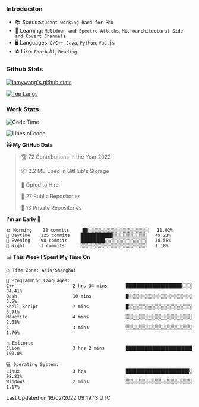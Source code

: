 ### Introduciton

- 📚 Status:`Student working hard for PhD`
- 🔎 Learning: `Meltdown and Spectre Attacks`, `Microarchitectural Side and Covert Channels`
- 🖥️ Languages: `C/C++`, `Java`, `Python`, `Vue.js`
- ⚽ Like: `Football`, `Reading`

### Github Stats

[![iamywang's github stats](https://github-readme-stats.vercel.app/api?username=iamywang&count_private=true&show_icons=true)]()

[![Top Langs](https://github-readme-stats.vercel.app/api/top-langs/?username=iamywang&layout=compact)]()

### Work Stats

<!--START_SECTION:waka-->
![Code Time](http://img.shields.io/badge/Code%20Time-103%20hrs%202%20mins-blue)

![Lines of code](https://img.shields.io/badge/From%20Hello%20World%20I%27ve%20Written-534%20Thousand%20lines%20of%20code-blue)

**🐱 My GitHub Data** 

> 🏆 72 Contributions in the Year 2022
 > 
> 📦 2.2 MB Used in GitHub's Storage 
 > 
> 💼 Opted to Hire
 > 
> 📜 27 Public Repositories 
 > 
> 🔑 13 Private Repositories  
 > 
**I'm an Early 🐤** 

```text
🌞 Morning    28 commits     ██░░░░░░░░░░░░░░░░░░░░░░░   11.02% 
🌆 Daytime    125 commits    ████████████░░░░░░░░░░░░░   49.21% 
🌃 Evening    98 commits     █████████░░░░░░░░░░░░░░░░   38.58% 
🌙 Night      3 commits      ░░░░░░░░░░░░░░░░░░░░░░░░░   1.18%

```


📊 **This Week I Spent My Time On** 

```text
⌚︎ Time Zone: Asia/Shanghai

💬 Programming Languages: 
C++                      2 hrs 34 mins       █████████████████████░░░░   84.41% 
Bash                     10 mins             █░░░░░░░░░░░░░░░░░░░░░░░░   5.5% 
Shell Script             7 mins              █░░░░░░░░░░░░░░░░░░░░░░░░   3.91% 
Makefile                 4 mins              ░░░░░░░░░░░░░░░░░░░░░░░░░   2.68% 
C                        3 mins              ░░░░░░░░░░░░░░░░░░░░░░░░░   1.76%

🔥 Editors: 
CLion                    3 hrs 2 mins        █████████████████████████   100.0%

💻 Operating System: 
Linux                    3 hrs               ████████████████████████░   98.83% 
Windows                  2 mins              ░░░░░░░░░░░░░░░░░░░░░░░░░   1.17%

```


 Last Updated on 16/02/2022 09:19:13 UTC
<!--END_SECTION:waka-->
